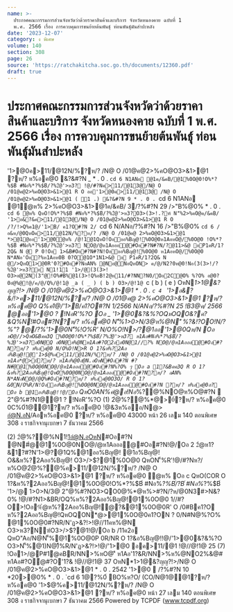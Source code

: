 ```yaml
---
name: >-
  ประกาศคณะกรรมการส่วนจังหวัดว่าด้วยราคาสินค้าและบริการ จังหวัดหนองคาย ฉบับที่ 1
  พ.ศ. 2566 เรื่อง การควบคุมการขนย้ายต้นพันธุ์ ท่อนพันธุ์มันสำปะหลัง
date: '2023-12-07'
category: ง พิเศษ
volume: 140
section: 308
page: 26
source: 'https://ratchakitcha.soc.go.th/documents/12360.pdf'
draft: true
---
```


# ประกาศคณะกรรมการส่วนจังหวัดว่าด้วยราคาสินค้าและบริการ จังหวัดหนองคาย ฉบับที่ 1 พ.ศ. 2566 เรื่อง การควบคุมการขนย้ายต้นพันธุ์ ท่อนพันธุ์มันสำปะหลัง

'1>@0ค>11/@12N/%?ห/? /N@ O /01@ค@2>%คO@O3>&1>@1 ?ห/? ห%อค@0 &?&#?N _ * . 0 . `cd 6 N1ANอ @1ค/&คB/@1%0O@0!O%*?%$B์ #Nอ%*?%$B์/?%2ํ@'>ห3? !@/#?Nค>11/@13@/N@ O /01@ค@2>%คO@O3>&1>@1 R O ออ'1>@0ค>11/@13@ /N@ O /01@ค@2>%คO@O3>&1>@1 ( 1 .) &?&#?N 9 * . 0 . `cd 6 N1ANอ @1ํ@ห% 2>%คO@O3>&1>@1ค/&คB/ 3/?%#?N 29 />"B%@0% * . 0 . `cd 6 ํ@ห% QหO!O%*?%$B์ #Nอ%*?%$B์/?%2ํ@'>ห3?O3>(3>!.?ฑ์ N'็%2>%คO@ค/&คB/ '1>อ&?&ค>11/@13@/N@ O /01@ค@2>%คO@O3>&1>@1 R O /?/!>Q%ค1@/'1>B/ ค1?O#?N 2/ `cd 6 N/ANอ/?%#?N 16 />"B%@0% `cd 6 /อ&ห/@0QหOค>11/@12N/%?ห/? /N@ O /01@ค@ 2>%คO@O3>&1>@1 *>@1@ออ'1>@0ํ@ห% /@!1@1QหO!Oอออ%Bญ@!%0O@0ห1AอหO@/%0O@0 !O%*?%$B์ #Nอ%*?%$B์/?%2ํ@'>ห3? NO@/@ห1Aอออ@#Oอ#?N#?N/?@11>&@ อP1คR/1?2Q& N @ P 0!Oอ 1>&B#Oอ#?N#?N!Oอออ%Bญ@!%0O@0 ห1AอหO@/%0O@0 N*ANอ'Oอ?%ห1Aอห0B 0?O@1O*1N1>&@ อ P1คR/1?2Q& N @/>QหO1>@0R'0?#Oอ#?NอAN% @Nอ@NอQหON> ค/@/N2?0ห@0!Nอ(3(3>!/?%2ํ@'>ห3?อ N1!11 '1>/@(3(3>! O3>อ@2N(3"@!O%#B%@1(3>!Q%อB!2@ห11/#?NN?N0/Oอ2C@O% %?O% อ@0?0อํ@%@!@/ค/@/Q%/@!1@ _a ( _ ) ( b ) O3>/@!1@ `c ( b ) ( e ) OหN*1>1@&?ญญ?!> /N@ O /01@ค@2>%คO@O3>&1>@1 * . 0 . `c 4 ` '1>อ&?&/!>ค>11/@12N/%?ห/? /N@ O /01@ค@ 2>%คO@O3>&1>@1 ?ห/? ห%อค@0 Q%ค1@/'1>B/ค1?O#?N 1/2566 N/ANอ/?%#?N 25 !B3@ค/ 2566 @ออ'1>@0 ? !NอR'%?O Oอ _ '1>@0&?&%?OQหOQO&?ค?&Q%N!#Oอ#?N?ห/? ห%อค@0 N'็%1>0>N/3@ห%@N'ี %?&!?OO!N/?%"? @/?%'1>@0N'็%!O%R' N/O%O!N>/?@1ออ'1>@0Qห/N Oอ ` หO@//>QหO&Bคค3Q %0O@0!O%*?%$B์/?%2ํ@'>ห3? ห1Aอ#Nอ%*?%$B์/?%2ํ@'>ห3?อ0N@Q อ0N@ห%@Nห1Aอ#?O2ออ0N@1//?% NO@/@ห1Aอออ@#Oอ#?N?ห/? ห%อค@0 N/O%O!N>R O 1?&ห%?2Aอ อ%Bญ@!@'1>$@%ค>11/@12N/%?ห/? /N@ O /01@ค@2>%คO@O3>&1>@1 ห1Aอ*@>0์?ห/? ห1Aอ%@0อํ@N.อOหN#Oอ#?N #?N#ํ@@1%0O@0NO@/@ห1Aอออ@#Oอ#?N%?O% ๆ Oอ a 1?&Bคค3Q R O 1?&ห%?2Aออ%Bญ@!QหO%0O@0NO@/@ห1Aอออ@#Oอ#?N?ห/? อAN% N*ANอNO@/@Q%#Oอ#?N?ห/? ห%อค@0O3O/ R O 1?&0N/O%R/N!Oอออ%Bญ@!%0O@0NO@/@ห1Aอออ@#Oอ#?N ?ห/? ห%อค@0อ? Oอ b @1ออ%Bญ@!!@/Oอ ` QหO0AN%คํ@อ!Nอ*%?@%NO@ห%O@#?N  2"@%#?N1@@1 ? !NอR'%?O (1) 2ํ@%?@%*@>0์?ห/? ห%อค@0 0C%0์1@@1?ห/? ห%อค@0 !ํ@&3ห%ออ/N@> อํ@N.อN/Aอห%อค@0 ?ห/? ห%อค@0 43000 หน้า 26 เลม 140 ตอนพิเศษ 308 ง ราชกิจจานุเบกษา 7 ธันวาคม 2566

(2) 2ํ@%?@%N1!1อํ@N.อOหN#Oอ#?N @N#ํ@@1%0O@0NO@/@ห1Aอออ@#Oอ#?N!@/Oอ 2 2ํ@ห1?&1?#?N'1>$@%ค>11/@12N/%?ห/? /N@ O /01@ค@2>%คO@O3>&1>@1/อ&ห/@0QหO%@0อํ@N.อ N'็%(COอ%Bญ@!%0O@0 ห3?Nฑ์O3>/>$?@1Q%@1ออ%Bญ@! @1อ%Bญ@! O&&ห%?2Aออ%Bญ@! O3>/>$?@1%0O@0 QหON'็%R'!@/#?Nห?/ห%O@2ํ@%?@%ค>11/@12N/%?ห/? /N@ O /01@ค@2>%คO@O3>&1>@1 ?ห/? ห%อค@0 ํ@ห% Oอ c QหO(COR O 1?&ห%?2Aออ%Bญ@!@1%0O@0!O%*?%$B์ #Nอ%*?%$B์/?%2ํ@'>ห3? !Oอ%0O@0 QหO!1!@/%> !O%*?%$B์ #Nอ%*?%$B์ '1>/@ 1>0>N/3@ 2"@%#?NO3>QO0@%*@ห%>#?N/?ห/@0N3#>N&?0% !@/#?N1>&BR/OQ%ห%?2Aออ%Bญ@!@1%0O@0 1//#?O>!Oอ%ํ@ห%?2Aออ%Bญ@!ํ@?&@1%0O@0R' O /0#Bค1?O ห%?2Aออ%Bญ@!QหOQON*@>@1%0O@0ค1?ON ? 0/N#N@%?O% @1%0O@0#?NR/N'ฏ>&?!>!@//11คห%@N O3>ห3?Nฑ์O3>/>$?@1!@/Oอ b /11ค2อ QหO"Aอ/N@N'็%@1%0O@0P 0R/NR O 1?&อ%Bญ@!!@/'1>@0&?&%?O O3>N'็%@1)N@)ื%R/N'ฏ>&?!>!@/'1>@0 อค>11/@1 !@//@!1@ 25 (7) !Oอ1>/@P#1ํ@คBR/NN>%หO@'ี ห1Aอ'1?&R/NN>%ห%@NO2%&@# ห1Aอ#?Oํ@#?O'1?& !@//@!1@ 37 OหN*1>1@&?ญญ?!>/N@ O /01@ค@2>%คO@O3>&1>@1 * . 0 . 2542 '1>@0  /?%#?N 10 *20>@0% * . 0 . `cd 6 1@?%0์ BO%ห?O/ (CO/N@1@@1?ห/? ห%อค@0 '1>$@%ค>11/@12N/%?ห/? /N@ O /01@ค@2>%คO@O3>&1>@1 ?ห/? ห%อค@0 หน้า 27 เลม 140 ตอนพิเศษ 308 ง ราชกิจจานุเบกษา 7 ธันวาคม 2566 Powered by TCPDF (www.tcpdf.org)
